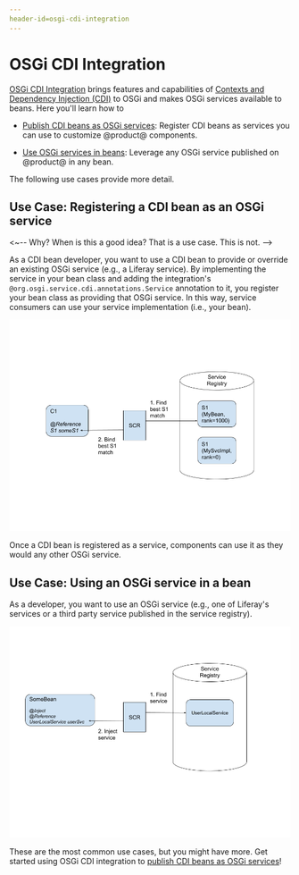 ```yaml
---
header-id=osgi-cdi-integration
---
```


# OSGi CDI Integration

[OSGi CDI Integration](https://osgi.org/specification/osgi.enterprise/7.0.0/service.cdi.html)
brings features and capabilities of
[Contexts and Dependency Injection (CDI)](http://docs.jboss.org/cdi/spec/2.0/cdi-spec.html)
to OSGi and makes OSGi services available to beans. Here you'll learn how to

-   [Publish CDI beans as OSGi services](/developer/customization/-/knowledge_base/7-2/publishing-cdi-beans-as-osgi-services):
    Register CDI beans as services you can use to customize @product@
    components. 

-   [Use OSGi services in beans](/developer/customization/-/knowledge_base/7-2/using-osgi-services-in-a-bean):
    Leverage any OSGi service published on @product@ in any bean. 

The following use cases provide more detail. 

## Use Case: Registering a CDI bean as an OSGi service

<~-- Why? When is this a good idea? That is a use case. This is not. -->

As a CDI bean developer, you want to use a CDI bean to provide or override an
existing OSGi service (e.g., a Liferay service). By implementing the service in
your bean class and adding the integration's
`@org.osgi.service.cdi.annotations.Service` annotation to it, you register your
bean class as providing that OSGi service. In this way, service consumers can
use your service implementation (i.e., your bean). 

![Figure 1: OSGi Service Component Runtime (SCR) finds `MyBean` as the best (highest ranked) `S1` service provider and binds it to consumer component `C1`.](../../../images/injecting-bean-osgi-service.png)

<!-- Can you spend some time explaining this diagram? I don't think it's clear
just by sticking it here. -->

Once a CDI bean is registered as a service, components can use it as they would
any other OSGi service. 

## Use Case: Using an OSGi service in a bean

<!-- Again, why? When is this a good software practice? -->

As a developer, you want to use an OSGi service (e.g., one of Liferay's services
or a third party service published in the service registry). 

![Here how Liferay's `UserLocalService` is injected into a bean.](../../../images/using-a-service-in-a-bean.png) 

<!-- Some time should be spent explaining this diagram, because it's not
self-explanatory. -->

These are the most common use cases, but you might have more.  Get started using
OSGi CDI integration to
[publish CDI beans as OSGi services](/developer/customization/-/knowledge_base/7-2/publishing-cdi-beans-as-osgi-services)! 
